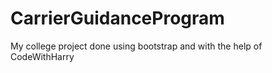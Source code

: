 # CarrierGuidanceProgram
My college project done using bootstrap and with the help of CodeWithHarry
